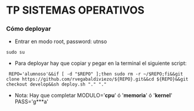 # TP SISTEMAS OPERATIVOS

### Cómo deployar

- Entrar en modo root, password: utnso
```
sudo su
```


- Para deployar hay que copiar y pegar en la terminal el siguiente script:

```
 REPO='alumnoso'&&if [ -d "$REPO" ];then sudo rm -r ~/$REPO;fi&&git clone https://github.com/rvegabaldiviezo/${REPO}.git&&cd ${REPO}&&git checkout develop&&sh deploy.sh "." "."
```

- Nota: Hay que completar
 MODULO='**cpu**' ó '**memoria**' ó '**kernel**'
 PASS='g***a'
